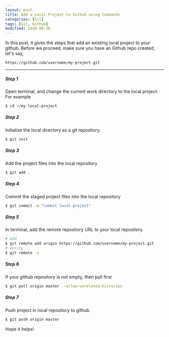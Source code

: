 ```yaml
---
layout: post
title: Add a Local Project to Github using Commands
categories: [Git]
tags: [Git, Github]
modified: 2020-09-26
---
```



In this post, it gives the steps that add an existing local project to your github.
Before we proceed, make sure you have an Github repo created, let's say,

```bash
https://github.com/username/my-project.git
```

---


##### Step 1 
Open terminal, and change the current work directory to the local project. For example
```bash
$ cd ~/my-local-project
```

##### Step 2
Initialize the local directory as a git repository.
```bash
$ git init
```

##### Step 3
Add the project files into the local repository
```bash
$ git add .
```

##### Step 4
Commit the staged project files into the local repository
```bash
$ git commit -m "Commit local project"
```

##### Step 5
In terminal, add the remote repository URL to your local repository.
```bash
# Add
$ git remote add origin https://github.com/username/my-project.git
# Verify
$ git remote -v
```

##### Step 6
If your github repository is not empty, then pull first
```bash
$ git pull origin master --allow-unrelated-histories
```

##### Step 7
Push project in local repository to github.
```bash
$ git push origin master
```

Hope it helps!